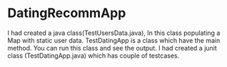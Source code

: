 # DatingRecommApp
I had created a java class(TestUsersData.java), In this class populating a Map with static user data.
TestDatingApp is a class which have the main method. You can run this class and see the output.
I had created a junit class (TestDatingApp.java) which has couple of testcases.


